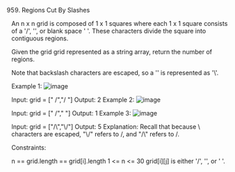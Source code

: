 959. Regions Cut By Slashes

An n x n grid is composed of 1 x 1 squares where each 1 x 1 square consists of a '/', '\', or blank space ' '. These characters divide the square into contiguous regions.

Given the grid grid represented as a string array, return the number of regions.

Note that backslash characters are escaped, so a '\' is represented as '\\'.

 

Example 1:
![image](https://github.com/user-attachments/assets/f566c898-b7fb-47d5-a467-609ccce12cec)


Input: grid = [" /","/ "]
Output: 2
Example 2:
![image](https://github.com/user-attachments/assets/3ccc0ef5-51aa-4e85-899f-5210b6379f65)


Input: grid = [" /","  "]
Output: 1
Example 3:
![image](https://github.com/user-attachments/assets/a71a5b4b-a465-4dbd-b61a-9694e695ab67)


Input: grid = ["/\\","\\/"]
Output: 5
Explanation: Recall that because \ characters are escaped, "\\/" refers to \/, and "/\\" refers to /\.
 

Constraints:

n == grid.length == grid[i].length
1 <= n <= 30
grid[i][j] is either '/', '\', or ' '.
